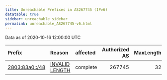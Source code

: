 ```yaml
---
title: Unreachable Prefixes in AS267745 (IPv6)
datatable: true
sidebar: unreachable_sidebar
permalink: unreachable_AS267745-v6.html
---
```


Data as of 2020-10-16 12:00:00 UTC


<div class="datatable-begin"></div>

| Prefix                                                 | Reason                                                                                                    | affected   |   Authorized AS |   MaxLength | Anchor                                         |   unreachable /48s |
|:-------------------------------------------------------|:----------------------------------------------------------------------------------------------------------|:-----------|----------------:|------------:|:-----------------------------------------------|-------------------:|
| [2803:83a0::/48](https://stat.ripe.net/2803:83a0::/48) | [INVALID LENGTH](https://rpki-validator.ripe.net/announcement-preview?asn=AS267745&prefix=2803:83a0::/48) | complete   |          267745 |          32 | [LACNIC](unreachable_LACNIC_RPKI_Root-v6.html) |                  1 |

<div class="datatable-end"></div>